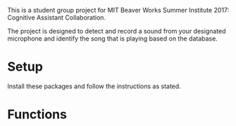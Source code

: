 This is a student group project for MIT Beaver Works Summer Institute 2017: Cognitive Assistant Collaboration.

The project is designed to detect and record a sound from your designated microphone and identify the song that is playing based on the database.

# Setup
Install these packages and follow the instructions as stated.

# Functions

